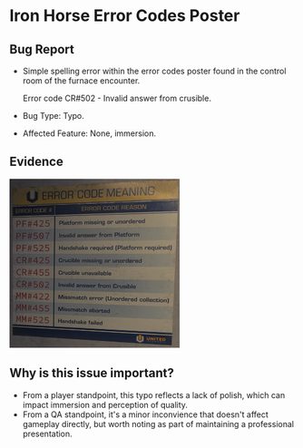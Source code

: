 # Iron Horse Error Codes Poster

## Bug Report

- Simple spelling error within the error codes poster found in the control room of the furnace encounter.
  
  Error code CR#502 - Invalid answer from crusible.


- Bug Type: Typo.
- Affected Feature: None, immersion.

## Evidence
<img src="Media/IronHorse-ErrorCode-Poster.png" alt="Image of the error codes poster" width="300">

## Why is this issue important?
- From a player standpoint, this typo reflects a lack of polish, which can impact immersion and perception of quality.
- From a QA standpoint, it's a minor inconvience that doesn't affect gameplay directly, but worth noting as part of maintaining a professional presentation.
